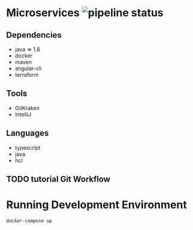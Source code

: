 # Microservices ![pipeline status](https://travis-ci.org/DanielMorales9/micro.svg?branch=master) 


## Dependencies
- java => 1.8
- docker
- maven
- angular-cli
- terraform

## Tools

- GitKraken
- IntelliJ

## Languages
- typescript
- java
- hcl

## TODO tutorial Git Workflow

# Running Development Environment
````
docker-compose up
````
